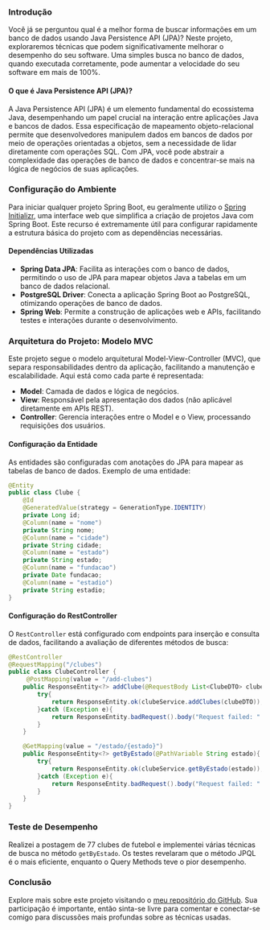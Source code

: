  ### Introdução
Você já se perguntou qual é a melhor forma de buscar informações em um banco de dados usando Java Persistence API (JPA)? Neste projeto, exploraremos técnicas que podem significativamente melhorar o desempenho do seu software. Uma simples busca no banco de dados, quando executada corretamente, pode aumentar a velocidade do seu software em mais de 100%.

#### O que é Java Persistence API (JPA)?
A Java Persistence API (JPA) é um elemento fundamental do ecossistema Java, desempenhando um papel crucial na interação entre aplicações Java e bancos de dados. Essa especificação de mapeamento objeto-relacional permite que desenvolvedores manipulem dados em bancos de dados por meio de operações orientadas a objetos, sem a necessidade de lidar diretamente com operações SQL. Com JPA, você pode abstrair a complexidade das operações de banco de dados e concentrar-se mais na lógica de negócios de suas aplicações.

### Configuração do Ambiente

Para iniciar qualquer projeto Spring Boot, eu geralmente utilizo o [Spring Initializr](https://start.spring.io/), uma interface web que simplifica a criação de projetos Java com Spring Boot. Este recurso é extremamente útil para configurar rapidamente a estrutura básica do projeto com as dependências necessárias.

#### Dependências Utilizadas
- **Spring Data JPA**: Facilita as interações com o banco de dados, permitindo o uso de JPA para mapear objetos Java a tabelas em um banco de dados relacional.
- **PostgreSQL Driver**: Conecta a aplicação Spring Boot ao PostgreSQL, otimizando operações de banco de dados.
- **Spring Web**: Permite a construção de aplicações web e APIs, facilitando testes e interações durante o desenvolvimento.

### Arquitetura do Projeto: Modelo MVC
Este projeto segue o modelo arquitetural Model-View-Controller (MVC), que separa responsabilidades dentro da aplicação, facilitando a manutenção e escalabilidade. Aqui está como cada parte é representada:

- **Model**: Camada de dados e lógica de negócios.
- **View**: Responsável pela apresentação dos dados (não aplicável diretamente em APIs REST).
- **Controller**: Gerencia interações entre o Model e o View, processando requisições dos usuários.

#### Configuração da Entidade
As entidades são configuradas com anotações do JPA para mapear as tabelas de banco de dados. Exemplo de uma entidade:

```java
@Entity
public class Clube {
    @Id
    @GeneratedValue(strategy = GenerationType.IDENTITY)
    private Long id;
    @Column(name = "nome")
    private String nome;
    @Column(name = "cidade")
    private String cidade;
    @Column(name = "estado")
    private String estado;
    @Column(name = "fundacao")
    private Date fundacao;
    @Column(name = "estadio")
    private String estadio;
}
```

#### Configuração do RestController
O `RestController` está configurado com endpoints para inserção e consulta de dados, facilitando a avaliação de diferentes métodos de busca:

```java
@RestController
@RequestMapping("/clubes")
public class ClubeController {
     @PostMapping(value = "/add-clubes")
    public ResponseEntity<?> addClube(@RequestBody List<ClubeDTO> clubeDTO){
        try{
            return ResponseEntity.ok(clubeService.addClubes(clubeDTO));
        }catch (Exception e){
            return ResponseEntity.badRequest().body("Request failed: " + e.getMessage());
        }
    }

    @GetMapping(value = "/estado/{estado}")
    public ResponseEntity<?> getByEstado(@PathVariable String estado){
        try{
            return ResponseEntity.ok(clubeService.getByEstado(estado));
        }catch (Exception e){
            return ResponseEntity.badRequest().body("Request failed: " + e.getMessage());
        }
    }
}
```

### Teste de Desempenho
Realizei a postagem de 77 clubes de futebol e implementei várias técnicas de busca no método `getByEstado`. Os testes revelaram que o método JPQL é o mais eficiente, enquanto o Query Methods teve o pior desempenho.

### Conclusão
Explore mais sobre este projeto visitando o [meu repositório do GitHub](URL_DO_SEU_REPOSITORIO). Sua participação é importante, então sinta-se livre para comentar e conectar-se comigo para discussões mais profundas sobre as técnicas usadas.

 
